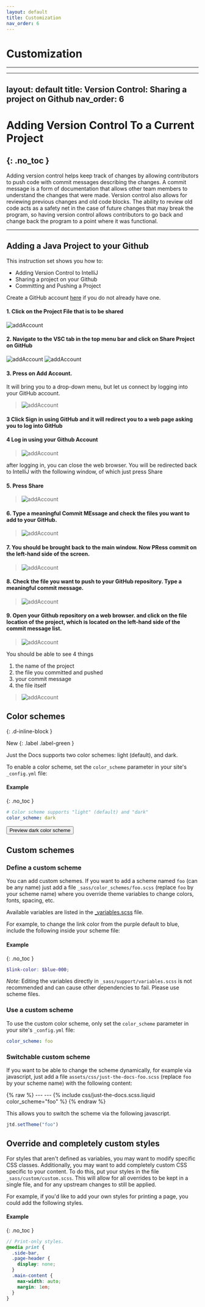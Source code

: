 ```yaml
---
layout: default
title: Customization
nav_order: 6
---
```


# Customization
<!-- {: .no_toc }
 -->
<!-- ## Table of contents
{: .no_toc .text-delta }

1. TOC
{:toc} -->

---

---
layout: default
title: Version Control: Sharing a project on Github
nav_order: 6
---

# Adding Version Control To a Current Project
{: .no_toc }
---
Adding version control helps keep track of changes by allowing contributors to push code with commit messages describing the changes. A commit message is a form of documentation that allows other team members to understand the changes that were made. Version control also allows for reviewing previous changes and old code blocks. The ability to review old code acts as a safety net in the case of future changes that may break the program, so having version control allows contributors to go back and change back the program to a point where it was functional. 
<!-- ## Table of contents
{: .no_toc .text-delta }

1. TOC
{:toc} -->

---
## Adding a Java Project to your Github 
This instruction set shows you how to:
- Adding Version Control to IntelliJ
- Sharing a project on your Github
- Committing and Pushing a Project 

Create a GitHub account [here](https://github.com/join) if you do not already have one. 

#### 1. Click on the  Project File that is to be shared

<!-- <p align="center">
  <img src="https://github.com/daquioag/team-SAL/blob/gh-pages/assets/images/VSC-images/VSC_2.png" alt="VSC1" width="500">
</p>
 -->
 
![addAccount](https://github.com/daquioag/team-SAL/blob/gh-pages/assets/images/VSC-images/VSC_2.png "addAccount")


#### 2. Navigate to the VSC tab in the top menu bar and click on Share Project on GitHub

<!-- <p align="Left">
  <img src="../assets/images/VSC-images/VSC_4.png" alt="VSC4" width="500">
  <img src="../assets/images/vcs-images/VSC_3.png" alt="VSC3" width="500">
</p>

<p align="center">
  <img src="../assets/images/vcs-images/VSC_5.png" alt="VSC5" width="500">
</p> -->


![addAccount](https://github.com/daquioag/team-SAL/blob/gh-pages/assets/images/VSC-images/VSC_4.png "addAccount")
![addAccount](https://github.com/daquioag/team-SAL/blob/gh-pages/assets/images/VSC-images/VSC_5.png "addAccount")


#### 3. Press on Add Account.

It will bring you to a drop-down menu, but let us connect by logging into your GitHub account. 

>![addAccount](https://github.com/daquioag/team-SAL/blob/gh-pages/assets/images/VSC-images/VSC_7.png "addAccount")


<!-- <p align="center">
  <img src="../assets/images/VSC-images/VSC_7.png" alt="VSC7" width="500">
</p> -->

#### 3 Click Sign in using GitHub and it will redirect you to a web page asking you to log into GitHub

<!-- You will see the following message, and just press the folloiwing button: 

  <p align="center">
  <img src="../assets/images/vcs-images/Configuration_7.1.png" alt="VSC4" width="500">
</p
 -->

#### 4 Log in using your Github Account

>![addAccount](https://github.com/daquioag/team-SAL/blob/gh-pages/assets/images/VSC-images/VSC_8.png "addAccount")

  
after logging in, you can close the web browser. You will be redirected back to IntelliJ with the following window, of which just press Share

#### 5. Press Share

>![addAccount](https://github.com/daquioag/team-SAL/blob/gh-pages/assets/images/VSC-images/VSC_9.png "addAccount")

  
#### 6. Type a meaningful Commit MEssage and check the files you want to add to your GitHub.
  
>![addAccount](https://github.com/daquioag/team-SAL/blob/gh-pages/assets/images/VSC-images/VSC_10.png "addAccount")

  
#### 7. You should be brought back to the main window. Now PRess commit on the left-hand side of the screen.
  
>![addAccount](https://github.com/daquioag/team-SAL/blob/gh-pages/assets/images/VSC-images/VSC_11.png "addAccount")

#### 8. Check the file you want to push to your GitHub repository. Type a meaningful commit message.

  
>![addAccount](https://github.com/daquioag/team-SAL/blob/gh-pages/assets/images/VSC-images/VSC_12.png "addAccount")


#### 9. Open your Github repository on a web browser. and click on the file location of the project, which is located on the left-hand side of the commit message list.

>![addAccount](https://github.com/daquioag/team-SAL/blob/gh-pages/assets/images/VSC-images/VSC_13.png "addAccount")


You should be able to see 4 things 
1) the name of the project
2) the file you committed and pushed
3) your commit message
4) the file itself

>![addAccount](https://github.com/daquioag/team-SAL/blob/gh-pages/assets/images/VSC-images/VSC_14.png "addAccount")




## Color schemes

{: .d-inline-block }

New
{: .label .label-green }

Just the Docs supports two color schemes: light (default), and dark.

To enable a color scheme, set the `color_scheme` parameter in your site's `_config.yml` file:

#### Example
{: .no_toc }

```yaml
# Color scheme supports "light" (default) and "dark"
color_scheme: dark
```

<button class="btn js-toggle-dark-mode">Preview dark color scheme</button>

<script>
const toggleDarkMode = document.querySelector('.js-toggle-dark-mode');

jtd.addEvent(toggleDarkMode, 'click', function(){
  if (jtd.getTheme() === 'dark') {
    jtd.setTheme('light');
    toggleDarkMode.textContent = 'Preview dark color scheme';
  } else {
    jtd.setTheme('dark');
    toggleDarkMode.textContent = 'Return to the light side';
  }
});
</script>

## Custom schemes

### Define a custom scheme

You can add custom schemes.
If you want to add a scheme named `foo` (can be any name) just add a file `_sass/color_schemes/foo.scss` (replace `foo` by your scheme name)
where you override theme variables to change colors, fonts, spacing, etc.

Available variables are listed in the [\_variables.scss](https://github.com/just-the-docs/just-the-docs/tree/main/_sass/support/_variables.scss) file.

For example, to change the link color from the purple default to blue, include the following inside your scheme file:

#### Example
{: .no_toc }

```scss
$link-color: $blue-000;
```

_Note:_ Editing the variables directly in `_sass/support/variables.scss` is not recommended and can cause other dependencies to fail.
Please use scheme files.

### Use a custom scheme

To use the custom color scheme, only set the `color_scheme` parameter in your site's `_config.yml` file:

```yaml
color_scheme: foo
```

### Switchable custom scheme

If you want to be able to change the scheme dynamically, for example via javascript, just add a file `assets/css/just-the-docs-foo.scss` (replace `foo` by your scheme name)
with the following content:

{% raw %}
    ---
    ---
    {% include css/just-the-docs.scss.liquid color_scheme="foo" %}
{% endraw %}

This allows you to switch the scheme via the following javascript.

```js
jtd.setTheme("foo")
```

## Override and completely custom styles

For styles that aren't defined as variables, you may want to modify specific CSS classes.
Additionally, you may want to add completely custom CSS specific to your content.
To do this, put your styles in the file `_sass/custom/custom.scss`.
This will allow for all overrides to be kept in a single file, and for any upstream changes to still be applied.

For example, if you'd like to add your own styles for printing a page, you could add the following styles.

#### Example
{: .no_toc }

```scss
// Print-only styles.
@media print {
  .side-bar,
  .page-header {
    display: none;
  }
  .main-content {
    max-width: auto;
    margin: 1em;
  }
}
```

